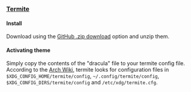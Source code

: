 ### [Termite](https://github.com/thestinger/termite)

#### Install

Download using the [GitHub .zip download](https://github.com/dracula/termite/archive/master.zip) option and unzip them.

#### Activating theme

Simply copy the contents of the "dracula" file to your termite config file. According to the [Arch Wiki](https://wiki.archlinux.org/index.php/termite#Configuration), termite looks for configuration files in `$XDG_CONFIG_HOME/termite/config`, `~/.config/termite/config`, `$XDG_CONFIG_DIRS/termite/config` and `/etc/xdg/termite.cfg`.